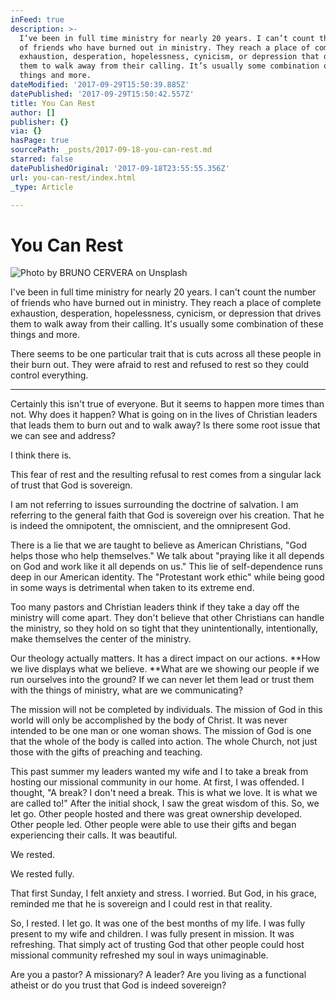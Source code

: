 ```yaml
---
inFeed: true
description: >-
  I’ve been in full time ministry for nearly 20 years. I can’t count the number
  of friends who have burned out in ministry. They reach a place of complete
  exhaustion, desperation, hopelessness, cynicism, or depression that drives
  them to walk away from their calling. It’s usually some combination of these
  things and more. 
dateModified: '2017-09-29T15:50:39.885Z'
datePublished: '2017-09-29T15:50:42.557Z'
title: You Can Rest
author: []
publisher: {}
via: {}
hasPage: true
sourcePath: _posts/2017-09-18-you-can-rest.md
starred: false
datePublishedOriginal: '2017-09-18T23:55:55.356Z'
url: you-can-rest/index.html
_type: Article

---
```

# You Can Rest
![Photo by BRUNO CERVERA on Unsplash](https://the-grid-user-content.s3-us-west-2.amazonaws.com/e4f66147-3590-4538-83d8-6a7b8febab6a.jpg)

I've been in full time ministry for nearly 20 years. I can't count the number of friends who have burned out in ministry. They reach a place of complete exhaustion, desperation, hopelessness, cynicism, or depression that drives them to walk away from their calling. It's usually some combination of these things and more. 

There seems to be one particular trait that is cuts across all these people in their burn out. They were afraid to rest and refused to rest so they could control everything. 

---

Certainly this isn't true of everyone. But it seems to happen more times than not. Why does it happen? What is going on in the lives of Christian leaders that leads them to burn out and to walk away? Is there some root issue that we can see and address? 

I think there is. 

This fear of rest and the resulting refusal to rest comes from a singular lack of trust that God is sovereign. 

I am not referring to issues surrounding the doctrine of salvation. I am referring to the general faith that God is sovereign over his creation. That he is indeed the omnipotent, the omniscient, and the omnipresent God. 

There is a lie that we are taught to believe as American Christians, "God helps those who help themselves." We talk about "praying like it all depends on God and work like it all depends on us." This lie of self-dependence runs deep in our American identity. The "Protestant work ethic" while being good in some ways is detrimental when taken to its extreme end. 

Too many pastors and Christian leaders think if they take a day off the ministry will come apart. They don't believe that other Christians can handle the ministry, so they hold on so tight that they unintentionally, intentionally, make themselves the center of the ministry. 

Our theology actually matters. It has a direct impact on our actions. **How we live displays what we believe. **What are we showing our people if we run ourselves into the ground? If we can never let them lead or trust them with the things of ministry, what are we communicating?

The mission will not be completed by individuals. The mission of God in this world will only be accomplished by the body of Christ. It was never intended to be one man or one woman shows. The mission of God is one that the whole of the body is called into action. The whole Church, not just those with the gifts of preaching and teaching. 

This past summer my leaders wanted my wife and I to take a break from hosting our missional community in our home. At first, I was offended. I thought, "A break? I don't need a break. This is what we love. It is what we are called to!" After the initial shock, I saw the great wisdom of this. So, we let go. Other people hosted and there was great ownership developed. Other people led. Other people were able to use their gifts and began experiencing their calls. It was beautiful. 

We rested. 

We rested fully. 

That first Sunday, I felt anxiety and stress. I worried. But God, in his grace, reminded me that he is sovereign and I could rest in that reality. 

So, I rested. I let go. It was one of the best months of my life. I was fully present to my wife and children. I was fully present in mission. It was refreshing. That simply act of trusting God that other people could host missional community refreshed my soul in ways unimaginable. 

Are you a pastor? A missionary? A leader? Are you living as a functional atheist or do you trust that God is indeed sovereign?